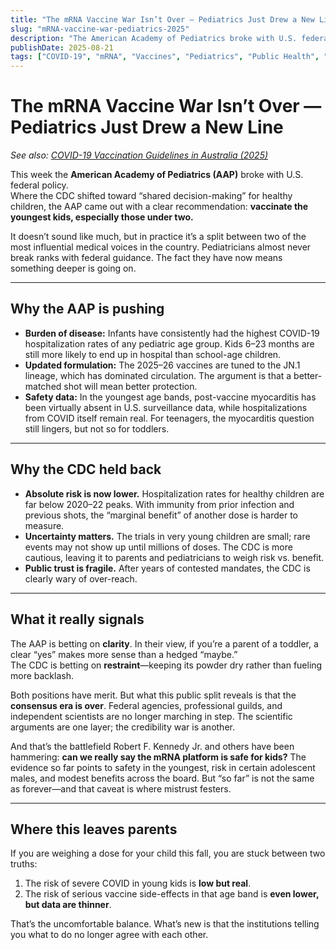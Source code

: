 ```yaml
---
title: "The mRNA Vaccine War Isn’t Over — Pediatrics Just Drew a New Line"
slug: "mRNA-vaccine-war-pediatrics-2025"
description: "The American Academy of Pediatrics broke with U.S. federal guidance, recommending COVID-19 vaccination for the youngest children. Here’s why — and why the CDC disagrees."
publishDate: 2025-08-21
tags: ["COVID-19", "mRNA", "Vaccines", "Pediatrics", "Public Health", "Trust"]
---
```


# The mRNA Vaccine War Isn’t Over — Pediatrics Just Drew a New Line

*See also: [COVID-19 Vaccination Guidelines in Australia (2025)](/posts/australia-covid-vaccine-guidelines-2025)*

This week the **American Academy of Pediatrics (AAP)** broke with U.S. federal policy.  
Where the CDC shifted toward “shared decision-making” for healthy children, the AAP came out with a clear recommendation: **vaccinate the youngest kids, especially those under two.**

It doesn’t sound like much, but in practice it’s a split between two of the most influential medical voices in the country. Pediatricians almost never break ranks with federal guidance. The fact they have now means something deeper is going on.

---

## Why the AAP is pushing

- **Burden of disease:** Infants have consistently had the highest COVID-19 hospitalization rates of any pediatric age group. Kids 6–23 months are still more likely to end up in hospital than school-age children.  
- **Updated formulation:** The 2025–26 vaccines are tuned to the JN.1 lineage, which has dominated circulation. The argument is that a better-matched shot will mean better protection.  
- **Safety data:** In the youngest age bands, post-vaccine myocarditis has been virtually absent in U.S. surveillance data, while hospitalizations from COVID itself remain real. For teenagers, the myocarditis question still lingers, but not so for toddlers.  

---

## Why the CDC held back

- **Absolute risk is now lower.** Hospitalization rates for healthy children are far below 2020–22 peaks. With immunity from prior infection and previous shots, the “marginal benefit” of another dose is harder to measure.  
- **Uncertainty matters.** The trials in very young children are small; rare events may not show up until millions of doses. The CDC is more cautious, leaving it to parents and pediatricians to weigh risk vs. benefit.  
- **Public trust is fragile.** After years of contested mandates, the CDC is clearly wary of over-reach.  

---

## What it really signals

The AAP is betting on **clarity**. In their view, if you’re a parent of a toddler, a clear “yes” makes more sense than a hedged “maybe.”  
The CDC is betting on **restraint**—keeping its powder dry rather than fueling more backlash.  

Both positions have merit. But what this public split reveals is that the **consensus era is over**. Federal agencies, professional guilds, and independent scientists are no longer marching in step. The scientific arguments are one layer; the credibility war is another.  

And that’s the battlefield Robert F. Kennedy Jr. and others have been hammering: **can we really say the mRNA platform is safe for kids?** The evidence so far points to safety in the youngest, risk in certain adolescent males, and modest benefits across the board. But “so far” is not the same as forever—and that caveat is where mistrust festers.  

---

## Where this leaves parents

If you are weighing a dose for your child this fall, you are stuck between two truths:

1. The risk of severe COVID in young kids is **low but real**.  
2. The risk of serious vaccine side-effects in that age band is **even lower, but data are thinner**.  

That’s the uncomfortable balance. What’s new is that the institutions telling you what to do no longer agree with each other.
